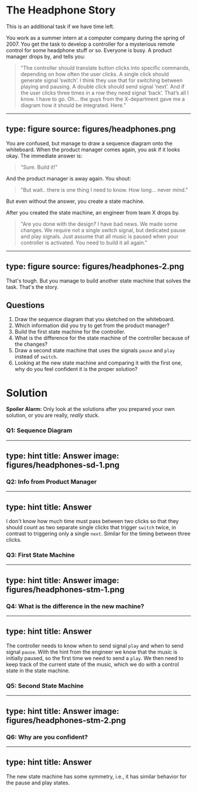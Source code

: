 
# The Headphone Story

This is an additional task if we have time left. 


You work as a summer intern at a computer company during the spring of 2007. You get the task to develop a controller for a mysterious remote control for some headphone stuff or so. Everyone is busy. A product manager drops by, and tells you:

> "The controller should translate button clicks into specific commands, depending on how often the user clicks. A single click should generate signal ’switch’. I think they use that for switching between playing and pausing. A double click should send signal ’next’. And if the user clicks three times in a row they need signal ’back’. That’s all I know. I have to go. Oh... the guys from the X-department gave me a diagram how it should be integrated. Here.” 

---
type: figure
source: figures/headphones.png
---

You are confused, but manage to draw a sequence diagram onto the whiteboard. When the product manager comes again, you ask if it looks okay. The immediate answer is:

> "Sure. Build it!"

And the product manager is away again. You shout:

> "But wait.. there is one thing I need to know. How long... never mind."

But even without the answer, you create a state machine. 

After you created the state machine, an engineer from team X drops by.

> "Are you done with the design? I have bad news. We made some changes. We require not a single switch signal, but dedicated pause and play signals. Just assume that all music is paused when your controller is activated. You need to build it all again." 

---
type: figure
source: figures/headphones-2.png
---

That's tough. But you manage to build another state machine that solves the task. That's the story.


## Questions


1. Draw the sequence diagram that you sketched on the whiteboard.
2. Which information did you try to get from the product manager? 
3. Build the first state machine for the controller. 
4. What is the difference for the state machine of the controller because of the changes?
5. Draw a second state machine that uses the signals `pause` and `play` instead of `switch`. 
6. Looking at the new state machine and comparing it with the first one, why do you feel confident it is the proper solution?




# Solution

**Spoiler Alarm:** Only look at the solutions after you prepared your own solution, or you are really, _really_ stuck.


### Q1: Sequence Diagram


---
type: hint
title: Answer
image: figures/headphones-sd-1.png
---

### Q2: Info from Product Manager

---
type: hint
title: Answer
---
I don't know how much time must pass between two clicks so that they should count as two separate single clicks that trigger `switch` twice, in contrast to triggering only a single `next`. Similar for the timing between three clicks. 


### Q3: First State Machine

---
type: hint
title: Answer
image: figures/headphones-stm-1.png
---

### Q4: What is the difference in the new machine?

---
type: hint
title: Answer
---
The controller needs to know when to send signal `play` and when to send signal `pause`. With the hint from the engineer we know that the music is initially paused, so the first time we need to send a `play`. We then need to keep track of the current state of the music, which we do with a control state in the state machine.


### Q5: Second State Machine

---
type: hint
title: Answer
image: figures/headphones-stm-2.png
---

### Q6: Why are you confident?

---
type: hint
title: Answer
---
The new state machine has some symmetry, i.e., it has similar behavior for the pause and play states.


